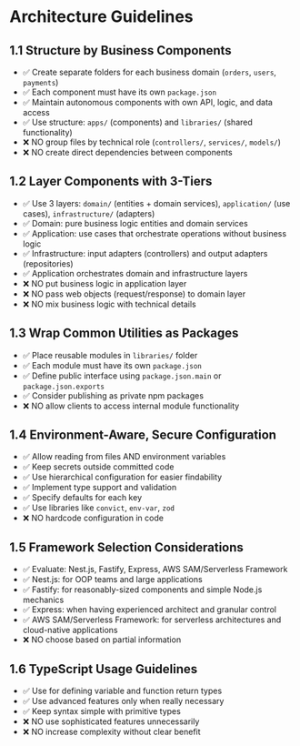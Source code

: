 # Architecture Guidelines

## 1.1 Structure by Business Components
- ✅ Create separate folders for each business domain (`orders`, `users`, `payments`)
- ✅ Each component must have its own `package.json`
- ✅ Maintain autonomous components with own API, logic, and data access
- ✅ Use structure: `apps/` (components) and `libraries/` (shared functionality)
- ❌ NO group files by technical role (`controllers/`, `services/`, `models/`)
- ❌ NO create direct dependencies between components

## 1.2 Layer Components with 3-Tiers
- ✅ Use 3 layers: `domain/` (entities + domain services), `application/` (use cases), `infrastructure/` (adapters)
- ✅ Domain: pure business logic entities and domain services
- ✅ Application: use cases that orchestrate operations without business logic
- ✅ Infrastructure: input adapters (controllers) and output adapters (repositories)
- ✅ Application orchestrates domain and infrastructure layers
- ❌ NO put business logic in application layer
- ❌ NO pass web objects (request/response) to domain layer
- ❌ NO mix business logic with technical details

## 1.3 Wrap Common Utilities as Packages
- ✅ Place reusable modules in `libraries/` folder
- ✅ Each module must have its own `package.json`
- ✅ Define public interface using `package.json.main` or `package.json.exports`
- ✅ Consider publishing as private npm packages
- ❌ NO allow clients to access internal module functionality

## 1.4 Environment-Aware, Secure Configuration
- ✅ Allow reading from files AND environment variables
- ✅ Keep secrets outside committed code
- ✅ Use hierarchical configuration for easier findability
- ✅ Implement type support and validation
- ✅ Specify defaults for each key
- ✅ Use libraries like `convict`, `env-var`, `zod`
- ❌ NO hardcode configuration in code

## 1.5 Framework Selection Considerations
- ✅ Evaluate: Nest.js, Fastify, Express, AWS SAM/Serverless Framework
- ✅ Nest.js: for OOP teams and large applications
- ✅ Fastify: for reasonably-sized components and simple Node.js mechanics
- ✅ Express: when having experienced architect and granular control
- ✅ AWS SAM/Serverless Framework: for serverless architectures and cloud-native applications
- ❌ NO choose based on partial information

## 1.6 TypeScript Usage Guidelines
- ✅ Use for defining variable and function return types
- ✅ Use advanced features only when really necessary
- ✅ Keep syntax simple with primitive types
- ❌ NO use sophisticated features unnecessarily
- ❌ NO increase complexity without clear benefit